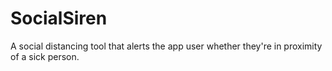 # SocialSiren
A social distancing tool that alerts the app user whether they're in proximity of a sick person.
